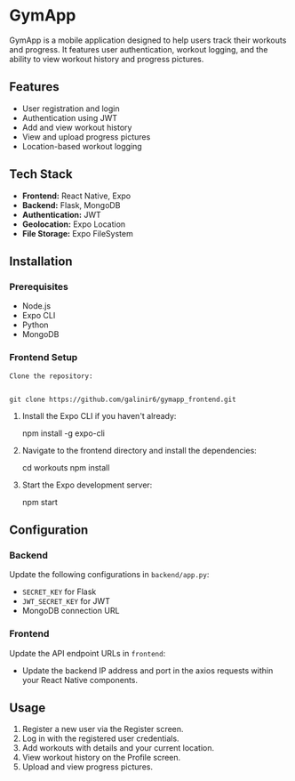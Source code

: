 # GymApp

GymApp is a mobile application designed to help users track their workouts and progress. It features user authentication, workout logging, and the ability to view workout history and progress pictures.

## Features

- User registration and login
- Authentication using JWT
- Add and view workout history
- View and upload progress pictures
- Location-based workout logging

## Tech Stack

- **Frontend:** React Native, Expo
- **Backend:** Flask, MongoDB
- **Authentication:** JWT
- **Geolocation:** Expo Location
- **File Storage:** Expo FileSystem

## Installation

### Prerequisites

- Node.js
- Expo CLI
- Python
- MongoDB




   
### Frontend Setup

    Clone the repository:

    
    git clone https://github.com/galinir6/gymapp_frontend.git

1. Install the Expo CLI if you haven't already:

    npm install -g expo-cli
   

2. Navigate to the frontend directory and install the dependencies:

   
    cd workouts
    npm install
    

3. Start the Expo development server:

    npm start
    

## Configuration

### Backend

Update the following configurations in `backend/app.py`:

- `SECRET_KEY` for Flask
- `JWT_SECRET_KEY` for JWT
- MongoDB connection URL

### Frontend

Update the API endpoint URLs in `frontend`:

- Update the backend IP address and port in the axios requests within your React Native components.

## Usage

1. Register a new user via the Register screen.
2. Log in with the registered user credentials.
3. Add workouts with details and your current location.
4. View workout history on the Profile screen.
5. Upload and view progress pictures.


